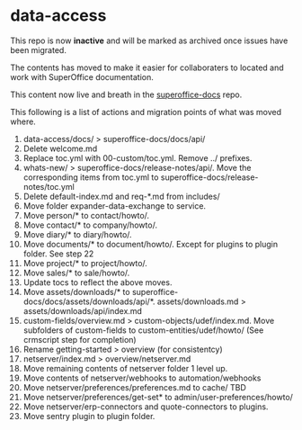 # data-access

This repo is now **inactive** and will be marked as archived once issues have been migrated.

The contents has moved to make it easier for collaboraters to located and work with SuperOffice documentation.

This content now live and breath in the [superoffice-docs](https://github.com/SuperOfficeDocs/superoffice-docs) repo. 

This following is a list of actions and migration points of what was moved where. 

1. data-access/docs/ > superoffice-docs/docs/api/
1. Delete welcome.md
1. Replace toc.yml with 00-custom/toc.yml. Remove ../ prefixes.
1. whats-new/ > superoffice-docs/release-notes/api/. Move the corresponding items from toc.yml to superoffice-docs/release-notes/toc.yml
1. Delete default-index.md and req-*.md from includes/
1. Move folder expander-data-exchange to service.
1. Move person/* to contact/howto/.
1. Move contact/* to company/howto/.
1. Move diary/* to diary/howto/.
1. Move documents/* to document/howto/. Except for plugins to plugin folder. See step 22
1. Move project/* to project/howto/.
1. Move sales/* to sale/howto/.
1. Update tocs to reflect the above moves.
1. Move assets/downloads/* to superoffice-docs/docs/assets/downloads/api/*. assets/downloads.md > assets/downloads/api/index.md
1. custom-fields/overview.md > custom-objects/udef/index.md. Move subfolders of custom-fields to custom-entities/udef/howto/ (See crmscript step for completion)
1. Rename getting-started > overview (for consistentcy)
1. netserver/index.md > overview/netserver.md
1. Move remaining contents of netserver folder 1 level up.
1. Move contents of netserver/webhooks to automation/webhooks
1. Move netserver/preferences/preferences.md to cache/ TBD
1. Move netserver/preferences/get-set* to admin/user-preferences/howto/
1. Move netserver/erp-connectors and quote-connectors to plugins.
1. Move sentry plugin to plugin folder.

